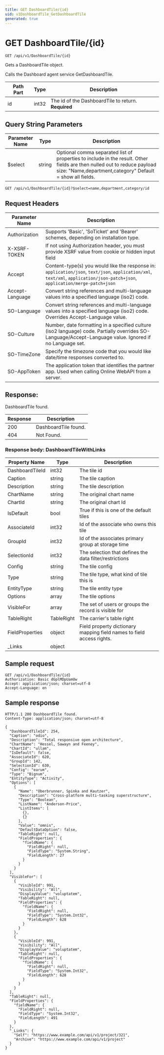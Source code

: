 ```yaml
---
title: GET DashboardTile/{id}
uid: v1DashboardTile_GetDashboardTile
generated: true
---
```


# GET DashboardTile/{id}

```http
GET /api/v1/DashboardTile/{id}
```

Gets a DashboardTile object.


Calls the Dashboard agent service GetDashboardTile.





| Path Part | Type | Description |
|-----------|------|-------------|
| id | int32 | The id of the DashboardTile to return. **Required** |


## Query String Parameters

| Parameter Name | Type |  Description |
|----------------|------|--------------|
| $select | string |  Optional comma separated list of properties to include in the result. Other fields are then nulled out to reduce payload size: "Name,department,category" Default = show all fields. |

```http
GET /api/v1/DashboardTile/{id}?$select=name,department,category/id
```


## Request Headers

| Parameter Name | Description |
|----------------|-------------|
| Authorization  | Supports 'Basic', 'SoTicket' and 'Bearer' schemes, depending on installation type. |
| X-XSRF-TOKEN   | If not using Authorization header, you must provide XSRF value from cookie or hidden input field |
| Accept         | Content-type(s) you would like the response in: `application/json`, `text/json`, `application/xml`, `text/xml`, `application/json-patch+json`, `application/merge-patch+json` |
| Accept-Language | Convert string references and multi-language values into a specified language (iso2) code. |
| SO-Language | Convert string references and multi-language values into a specified language (iso2) code. Overrides Accept-Language value. |
| SO-Culture | Number, date formatting in a specified culture (iso2 language) code. Partially overrides SO-Language/Accept-Language value. Ignored if no Language set. |
| SO-TimeZone | Specify the timezone code that you would like date/time responses converted to. |
| SO-AppToken | The application token that identifies the partner app. Used when calling Online WebAPI from a server. |


## Response:

DashboardTile found.

| Response | Description |
|----------------|-------------|
| 200 | DashboardTile found. |
| 404 | Not Found. |

### Response body: DashboardTileWithLinks

| Property Name | Type |  Description |
|----------------|------|--------------|
| DashboardTileId | int32 | The tile id |
| Caption | string | The tile caption |
| Description | string | The tile description |
| ChartName | string | The original chart name |
| ChartId | string | The original chart Id |
| IsDefault | bool | True if this is one of the default tiles |
| AssociateId | int32 | Id of the associate who owns this tile |
| GroupId | int32 | Id of the associates primary group at storage time |
| SelectionId | int32 | The selection that defines the data filter/restrictions |
| Config | string | The tile config |
| Type | string | The tile type, what kind of tile this is |
| EntityType | string | The tile entity type |
| Options | array | The tile options |
| VisibleFor | array | The set of users or groups the record is visible for |
| TableRight | TableRight | The carrier's table right |
| FieldProperties | object | Field property dictionary mapping field names to field access rights. |
| _Links | object |  |

## Sample request

```http!
GET /api/v1/DashboardTile/{id}
Authorization: Basic dGplMDpUamUw
Accept: application/json; charset=utf-8
Accept-Language: en
```

## Sample response

```http_
HTTP/1.1 200 DashboardTile found.
Content-Type: application/json; charset=utf-8

{
  "DashboardTileId": 254,
  "Caption": "odio",
  "Description": "Total responsive open architecture",
  "ChartName": "Hessel, Sawayn and Feeney",
  "ChartId": "ullam",
  "IsDefault": false,
  "AssociateId": 620,
  "GroupId": 142,
  "SelectionId": 630,
  "Config": "earum",
  "Type": "Bignum",
  "EntityType": "Activity",
  "Options": [
    {
      "Name": "Oberbrunner, Spinka and Kautzer",
      "Description": "Cross-platform multi-tasking superstructure",
      "Type": "Boolean",
      "ListName": "Anderson-Price",
      "ListItems": [
        {},
        {}
      ],
      "Value": "omnis",
      "DefaultDataOption": false,
      "TableRight": null,
      "FieldProperties": {
        "fieldName": {
          "FieldRight": null,
          "FieldType": "System.String",
          "FieldLength": 27
        }
      }
    }
  ],
  "VisibleFor": [
    {
      "VisibleId": 991,
      "Visibility": "All",
      "DisplayValue": "voluptatem",
      "TableRight": null,
      "FieldProperties": {
        "fieldName": {
          "FieldRight": null,
          "FieldType": "System.Int32",
          "FieldLength": 628
        }
      }
    },
    {
      "VisibleId": 991,
      "Visibility": "All",
      "DisplayValue": "voluptatem",
      "TableRight": null,
      "FieldProperties": {
        "fieldName": {
          "FieldRight": null,
          "FieldType": "System.Int32",
          "FieldLength": 628
        }
      }
    }
  ],
  "TableRight": null,
  "FieldProperties": {
    "fieldName": {
      "FieldRight": null,
      "FieldType": "System.Int32",
      "FieldLength": 491
    }
  },
  "_Links": {
    "Self": "https://www.example.com/api/v1/project/321",
    "Archive": "https://www.example.com/api/v1/project"
  }
}
```